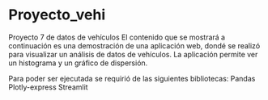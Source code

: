 # Proyecto_vehi
Proyecto 7 de datos de vehículos
El contenido que se mostrará a continuación es una demostración de una aplicación web, dondé se realizó para visualizar un análisis de datos de vehículos.
La aplicación permite ver un histograma y un gráfico de dispersión.

Para poder ser ejecutada se requirió de las siguientes bibliotecas:
Pandas
Plotly-express
Streamlit

